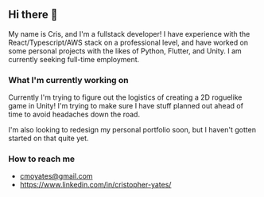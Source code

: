 ## Hi there 👋

My name is Cris, and I'm a fullstack developer! I have experience with the React/Typescript/AWS stack on a professional level, and have worked on some personal projects with the likes of Python, Flutter, and Unity. I am currently seeking full-time employment.

### What I'm currently working on 

Currently I'm trying to figure out the logistics of creating a 2D roguelike game in Unity! I'm trying to make sure I have stuff planned out ahead of time to avoid headaches down the road.

I'm also looking to redesign my personal portfolio soon, but I haven't gotten started on that quite yet.

### How to reach me
- [cmoyates@gmail.com](mailto:cmoyates@gmail.com)
- https://www.linkedin.com/in/cristopher-yates/


<!--
**cmoyates/cmoyates** is a ✨ _special_ ✨ repository because its `README.md` (this file) appears on your GitHub profile.

Here are some ideas to get you started:

- 🔭 I’m currently working on ...
- 🌱 I’m currently learning ...
- 👯 I’m looking to collaborate on ...
- 🤔 I’m looking for help with ...
- 💬 Ask me about ...
- 📫 How to reach me: ...
- 😄 Pronouns: ...
- ⚡ Fun fact: ...
-->
